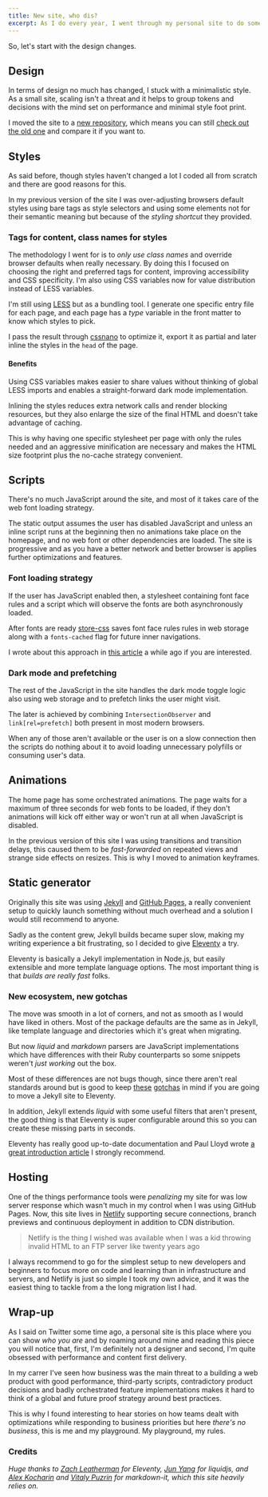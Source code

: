 ```yaml
---
title: New site, who dis?
excerpt: As I do every year, I went through my personal site to do some refreshing and improvements. Here are the main takeaways and lessons learned, in case you are curious.
---
```


So, let's start with the design changes.

## Design

In terms of design no much has changed, I stuck with a minimalistic style. As a small site, scaling isn't a threat and it helps to group tokens and decisions with the mind set on performance and minimal style foot print.

I moved the site to a [new repository](//github.com/jeremenichelli/personal-site), which means you can still [check out the old one](//github.com/jeremenichelli/jeremenichelli.github.io) and compare it if you want to.

## Styles

As said before, though styles haven't changed a lot I coded all from scratch and there are good reasons for this.

In my previous version of the site I was over-adjusting browsers default styles using bare tags as style selectors and using some elements not for their semantic meaning but because of the _styling shortcut_ they provided.

### Tags for content, class names for styles

The methodology I went for is to _only use class names_ and override browser defaults when really necessary. By doing this I focused on choosing the right and preferred tags for content, improving accessibility and CSS specificity. I'm also using CSS variables now for value distribution instead of LESS variables.

I'm still using [LESS](//lesscss.org/) but as a bundling tool. I generate one specific entry file for each page, and each page has a _type_ variable in the front matter to know which styles to pick.

I pass the result through [cssnano](//cssnano.com) to optimize it, export it as partial and later inline the styles in the `head` of the page.

#### Benefits

Using CSS variables makes easier to share values without thinking of global LESS imports and enables a straight-forward dark mode implementation.

Inlining the styles reduces extra network calls and render blocking resources, but they also enlarge the size of the final HTML and doesn't take advantage of caching.

This is why having one specific stylesheet per page with only the rules needed and an aggressive minification are necessary and makes the HTML size footprint plus the no-cache strategy convenient.

## Scripts

There's no much JavaScript around the site, and most of it takes care of the web font loading strategy.

The static output assumes the user has disabled JavaScript and unless an inline script runs at the beginning then no animations take place on the homepage, and no web font or other dependencies are loaded. The site is progressive and as you have a better network and better browser is applies further optimizations and features.

### Font loading strategy

If the user has JavaScript enabled then, a stylesheet containing font face rules and a script which will observe the fonts are both asynchronously loaded.

After fonts are ready [store-css](//github.com/jeremenichelli/store-css) saves font face rules rules in web storage along with a `fonts-cached` flag for future inner navigations.

I wrote about this approach in [this article](/2016/05/font-loading-strategy-static-generated-sites/) a while ago if you are interested.

### Dark mode and prefetching

The rest of the JavaScript in the site handles the dark mode toggle logic also using web storage and to prefetch links the user might visit.

The later is achieved by combining `IntersectionObserver` and `link[rel=prefetch]` both present in most modern browsers.

When any of those aren't available or the user is on a slow connection then the scripts do nothing about it to avoid loading unnecessary polyfills or consuming user's data.

## Animations

The home page has some orchestrated animations. The page waits for a maximum of three seconds for web fonts to be loaded, if they don't animations will kick off either way or won't run at all when JavaScript is disabled.

In the previous version of this site I was using transitions and transition delays, this caused them to be _fast-forwarded_ on repeated views and strange side effects on resizes. This is why I moved to animation keyframes.

## Static generator

Originally this site was using [Jekyll](//jekyllrb.com) and [GitHub Pages](https://pages.github.com/), a really convenient setup to quickly launch something without much overhead and a solution I would still recommend to anyone.

Sadly as the content grew, Jekyll builds became super slow, making my writing experience a bit frustrating, so I decided to give [Eleventy](//11ty.io) a try.

Eleventy is basically a Jekyll implementation in Node.js, but easily extensible and more template language options. The most important thing is that _builds are really fast_ folks.

### New ecosystem, new gotchas

The move was smooth in a lot of corners, and not as smooth as I would have liked in others. Most of the package defaults are the same as in Jekyll, like template language and directories which it's great when migrating.

But now _liquid_ and _markdown_ parsers are JavaScript implementations which have differences with their Ruby counterparts so some snippets weren't _just working_ out the box.

Most of these differences are not bugs though, since there aren't real standards around but is good to keep [these](https://github.com/11ty/eleventy/issues/68#issuecomment-383386627) [gotchas](https://github.com/11ty/eleventy/issues/533) in mind if you are going to move a Jekyll site to Eleventy.

In addition, Jekyll extends _liquid_ with some useful filters that aren't present, the good thing is that Eleventy is super configurable around this so you can create these missing parts in seconds.

Eleventy has really good up-to-date documentation and Paul Lloyd wrote [a great introduction article](//24ways.org/2018/turn-jekyll-up-to-eleventy/) I strongly recommend.

## Hosting

One of the things performance tools were _penalizing_ my site for was low server response which wasn't much in my control when I was using GitHub Pages. Now, this site lives in [Netlify](//netlify.com) supporting secure connections, branch previews and continuous deployment in addition to CDN distribution.

> Netlify is the thing I wished was available when I was a kid throwing invalid HTML to an FTP server like twenty years&nbsp;ago

I always recommend to go for the simplest setup to new developers and beginners to focus more on code and learning than in infrastructure and servers, and Netlify is just so simple I took my own advice, and it was the easiest thing to tackle from a the long migration list I had.

## Wrap-up

As I said on Twitter some time ago, a personal site is this place where you can show _who you are_ and by roaming around mine and reading this piece you will notice that, first, I'm definitely not a designer and second, I'm quite obsessed with performance and content first delivery.

In my carrer I've seen how business was the main threat to a building a web product with good performance, third-party scripts, contradictory product decisions and badly orchestrated feature implementations makes it hard to think of a global and future proof strategy around best practices.

This is why I found interesting to hear stories on how teams dealt with optimizations while responding to business priorities but here _there's no business_, this is me and my playground. My playground, my rules.

### Credits

_Huge thanks to [Zach Leatherman](//twitter.com/zachleat) for Eleventy, [Jun Yang](//github.com/harttle) for liquidjs, and [Alex Kocharin](//github.com/rlidwka) and [Vitaly Puzrin](//github.com/puzrin) for markdown-it, which this site heavily relies on._
